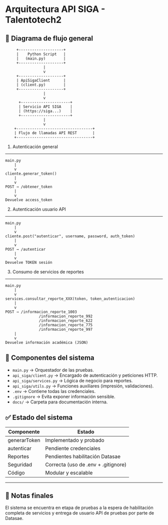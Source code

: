 # Arquitectura API SIGA - Talentotech2

## 📝 Diagrama de flujo general

         +--------------------+
         |    Python Script   |
         |   (main.py)        |
         +--------------------+
                     |
                     v
         +--------------------+
         | ApiSigaClient      |
         | (client.py)        |
         +--------------------+
                     |
                     v
          +----------------------+
          | Servicio API SIGA    |
          | (https://siga...)    |
          +----------------------+
                     |
                     v
        +----------------------------------+
        | Flujo de llamadas API REST       |
        +----------------------------------+

1. Autenticación general
------------------------
    main.py
        |
        v
    cliente.generar_token()
        |
        v
    POST → /obtener_token
        |
        v
    Devuelve access_token

2. Autenticación usuario API
----------------------------
    main.py
        |
        v
    cliente.post("autenticar", username, password, auth_token)
        |
        v
    POST → /autenticar
        |
        v
    Devuelve TOKEN sesión

3. Consumo de servicios de reportes
-----------------------------------
    main.py
        |
        v
    services.consultar_reporte_XXX(token, token_autenticacion)
        |
        v
    POST → /informacion_reporte_1003
                   /informacion_reporte_992
                   /informacion_reporte_622
                   /informacion_reporte_775
                   /informacion_reporte_997
        |
        v
    Devuelve información académica (JSON)

## 🎯 Componentes del sistema

- `main.py` → Orquestador de las pruebas.
- `api_siga/client.py` → Encargado de autenticación y peticiones HTTP.
- `api_siga/services.py` → Lógica de negocio para reportes.
- `api_siga/utils.py` → Funciones auxiliares (impresión, validaciones).
- `.env` → Contiene todas las credenciales.
- `.gitignore` → Evita exponer información sensible.
- `docs/` → Carpeta para documentación interna.

## ✅ Estado del sistema

| Componente | Estado |
|------------|--------|
| generarToken | Implementado y probado |
| autenticar | Pendiente credenciales |
| Reportes | Pendientes habilitación Datasae |
| Seguridad | Correcta (uso de .env + .gitignore) |
| Código | Modular y escalable |

---

## 🏁 Notas finales

El sistema se encuentra en etapa de pruebas a la espera de habilitación completa de servicios y entrega de usuario API de pruebas por parte de Datasae.

